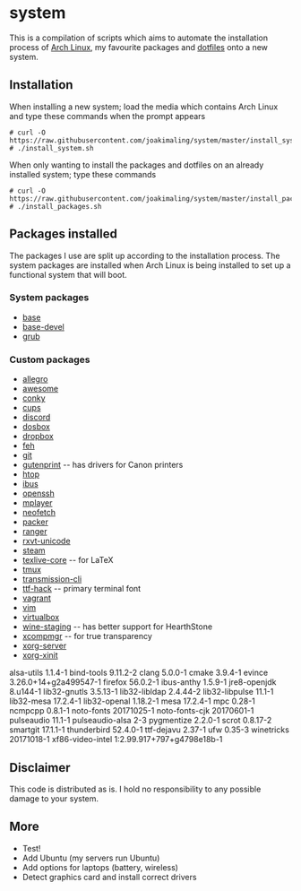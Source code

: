 # system
This is a compilation of scripts which aims to automate the installation process of [Arch Linux](https://www.archlinux.org/), my favourite packages and [dotfiles](https://github.com/joakimaling/dotfiles) onto a new system.

## Installation
When installing a new system; load the media which contains Arch Linux and type these commands when the prompt appears 
```
# curl -O https://raw.githubusercontent.com/joakimaling/system/master/install_system.sh
# ./install_system.sh
```
When only wanting to install the packages and dotfiles on an already installed system; type these commands
```
# curl -O https://raw.githubusercontent.com/joakimaling/system/master/install_packages.sh
# ./install_packages.sh
```

## Packages installed
The packages I use are split up according to the installation process. The system packages are installed when Arch Linux is being installed to set up a functional system that will boot.

### System packages
- [base](https://www.archlinux.org/groups/x86_64/base/)
- [base-devel](https://www.archlinux.org/groups/x86_64/base-devel/)
- [grub](https://www.archlinux.org/packages/core/x86_64/grub/)

### Custom packages

- [allegro](https://www.archlinux.org/packages/community/x86_64/allegro/)
- [awesome](https://www.archlinux.org/packages/community/x86_64/awesome/)
- [conky](https://www.archlinux.org/packages/extra/x86_64/conky/)
- [cups](https://www.archlinux.org/packages/extra/x86_64/cups/)
- [discord](https://aur.archlinux.org/packages/discord/)
- [dosbox](https://www.archlinux.org/packages/community/x86_64/dosbox/)
- [dropbox](https://aur.archlinux.org/packages/dropbox/)
- [feh](https://www.archlinux.org/packages/extra/x86_64/feh/)
- [git](https://www.archlinux.org/packages/extra/x86_64/git/)
- [gutenprint](https://www.archlinux.org/packages/extra/x86_64/gutenprint/) -- has drivers for Canon printers
- [htop](https://www.archlinux.org/packages/extra/x86_64/htop/)
- [ibus](https://www.archlinux.org/packages/extra/x86_64/ibus/)
- [openssh](https://www.archlinux.org/packages/core/x86_64/openssh/)
- [mplayer](https://www.archlinux.org/packages/extra/x86_64/mplayer/)
- [neofetch](https://aur.archlinux.org/packages/neofetch/)
- [packer](https://aur.archlinux.org/cgit/aur.git/snapshot/packer.tar.gz)
- [ranger](https://www.archlinux.org/packages/community/any/ranger/)
- [rxvt-unicode](https://www.archlinux.org/packages/community/x86_64/rxvt-unicode/)
- [steam](https://www.archlinux.org/packages/multilib/x86_64/steam/)
- [texlive-core](https://www.archlinux.org/packages/extra/any/texlive-core/) -- for LaTeX
- [tmux](https://www.archlinux.org/packages/community/x86_64/tmux/)
- [transmission-cli](https://www.archlinux.org/packages/extra/x86_64/transmission-cli/)
- [ttf-hack](https://www.archlinux.org/packages/extra/any/ttf-hack/) -- primary terminal font
- [vagrant](https://www.archlinux.org/packages/community/x86_64/vagrant/)
- [vim](https://www.archlinux.org/packages/extra/x86_64/vim/)
- [virtualbox](https://www.archlinux.org/packages/community/x86_64/virtualbox/)
- [wine-staging](https://www.archlinux.org/packages/multilib/x86_64/wine-staging/) -- has better support for HearthStone
- [xcompmgr](https://www.archlinux.org/packages/extra/x86_64/xcompmgr/) -- for true transparency
- [xorg-server](https://www.archlinux.org/packages/extra/x86_64/xorg-server/)
- [xorg-xinit](https://www.archlinux.org/packages/extra/x86_64/xorg-xinit/)

alsa-utils 1.1.4-1
bind-tools 9.11.2-2
clang 5.0.0-1
cmake 3.9.4-1
evince 3.26.0+14+g2a499547-1
firefox 56.0.2-1
ibus-anthy 1.5.9-1
jre8-openjdk 8.u144-1
lib32-gnutls 3.5.13-1
lib32-libldap 2.4.44-2
lib32-libpulse 11.1-1
lib32-mesa 17.2.4-1
lib32-openal 1.18.2-1
mesa 17.2.4-1
mpc 0.28-1
ncmpcpp 0.8.1-1
noto-fonts 20171025-1
noto-fonts-cjk 20170601-1
pulseaudio 11.1-1
pulseaudio-alsa 2-3
pygmentize 2.2.0-1
scrot 0.8.17-2
smartgit 17.1.1-1
thunderbird 52.4.0-1
ttf-dejavu 2.37-1
ufw 0.35-3
winetricks 20171018-1
xf86-video-intel 1:2.99.917+797+g4798e18b-1

## Disclaimer
This code is distributed as is. I hold no responsibility to any possible damage to your system.

## More
- Test!
- Add Ubuntu (my servers run Ubuntu)
- Add options for laptops (battery, wireless)
- Detect graphics card and install correct drivers
